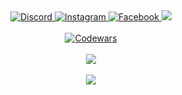 <div align="center">  
  <a href="https://discord.com/users/624934495581372426">
    <img src="https://img.shields.io/badge/-Discord-7289da?style=for-the-badge&logo=Discord&logoColor=white" alt="Discord" />
  <a>
  <a href="https://instagram.com/_ryuuwiz">
    <img src="https://img.shields.io/badge/-Instagram-e4405f?style=for-the-badge&logo=instagram&logoColor=white" alt="Instagram" />
  </a>
  <a href="https://facebook.com/ryuuwiz">
    <img src="https://img.shields.io/badge/-Facebook-1877f2?style=for-the-badge&logo=facebook&logoColor=white" alt="Facebook" />
  </a>
	  <a href="https://leetcode.com/ryuuwiz/">
		<img src="https://img.shields.io/badge/-LeetCode-FFA116?style=for-the-badge&logo=LeetCode&logoColor=black" />
	</a>
  <br /> <br />
  <a href="https://www.codewars.com/users/ryuuwiz">
    <img src="https://www.codewars.com/users/ryuuwiz/badges/large" alt="Codewars" />
  </a>
  <br /> <br />
	<a href="https://github.com/anuraghazra/github-readme-stats">
		<img align="center" src="https://github-readme-stats.vercel.app/api?username=ryuuwiz&show_icons=true&theme=react"/>
	</a>
    <br /> <br />
	<a href="https://github.com/anuraghazra/github-readme-stats">
		<img align="center" src="https://github-readme-stats.vercel.app/api/top-langs/?username=ryuuwiz&layout=compact&theme=react" />
	</a>
		
</div>
